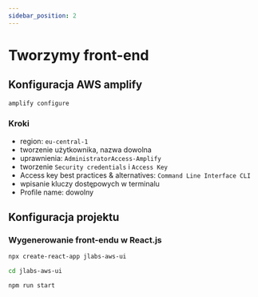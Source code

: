 ```yaml
---
sidebar_position: 2
---
```


# Tworzymy front-end
## Konfiguracja AWS amplify
```bash
amplify configure
```
### Kroki
- region: `eu-central-1`
- tworzenie użytkownika, nazwa dowolna
- uprawnienia: `AdministratorAccess-Amplify`
- tworzenie `Security credentials` i `Access Key`
- Access key best practices & alternatives: `Command Line Interface CLI`
- wpisanie kluczy dostępowych w terminalu
- Profile name: dowolny

## Konfiguracja projektu
### Wygenerowanie front-endu w React.js
```bash
npx create-react-app jlabs-aws-ui
```
```bash
cd jlabs-aws-ui
```
```bash
npm run start
```